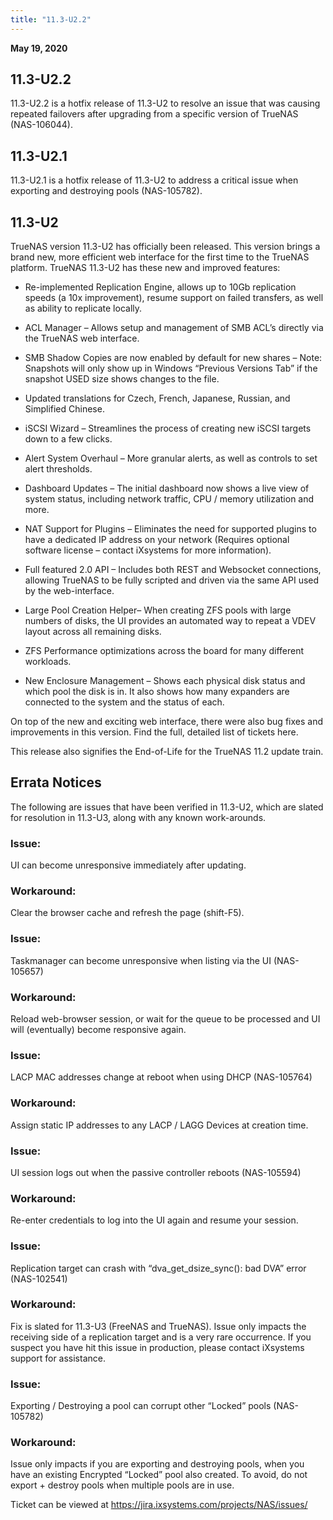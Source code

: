 ```yaml
---
title: "11.3-U2.2"
---
```


**May 19, 2020**

## 11.3-U2.2

11.3-U2.2 is a hotfix release of 11.3-U2 to resolve an issue that was causing repeated failovers after upgrading from a specific version of TrueNAS (NAS-106044).

## 11.3-U2.1

11.3-U2.1 is a hotfix release of 11.3-U2 to address a critical issue when exporting and destroying pools (NAS-105782).

## 11.3-U2

TrueNAS version 11.3-U2 has officially been released. This version brings a brand new, more efficient web interface for the first time to the TrueNAS platform. TrueNAS 11.3-U2 has these new and improved features:

+ Re-implemented Replication Engine, allows up to 10Gb replication speeds (a 10x improvement), resume support on failed transfers, as well as ability to replicate locally.

+ ACL Manager – Allows setup and management of SMB ACL’s directly via the TrueNAS web interface.

+ SMB Shadow Copies are now enabled by default for new shares – Note: Snapshots will only show up in Windows “Previous Versions Tab” if the snapshot USED size shows changes to the file.

+ Updated translations for Czech, French, Japanese, Russian, and Simplified Chinese.

+ iSCSI Wizard – Streamlines the process of creating new iSCSI targets down to a few clicks.

+ Alert System Overhaul – More granular alerts, as well as controls to set alert thresholds.

+ Dashboard Updates – The initial dashboard now shows a live view of system status, including network traffic, CPU / memory utilization and more.

+ NAT Support for Plugins – Eliminates the need for supported plugins to have a dedicated IP address on your network (Requires optional software license – contact iXsystems for more information).

+ Full featured 2.0 API – Includes both REST and Websocket connections, allowing TrueNAS to be fully scripted and driven via the same API used by the web-interface.

+ Large Pool Creation Helper– When creating ZFS pools with large numbers of disks, the UI provides an automated way to repeat a VDEV layout across all remaining disks.

+ ZFS Performance optimizations across the board for many different workloads.

+ New Enclosure Management – Shows each physical disk status and which pool the disk is in. It also shows how many expanders are connected to the system and the status of each.

On top of the new and exciting web interface, there were also bug fixes and improvements in this version. Find the full, detailed list of tickets here.

This release also signifies the End-of-Life for the TrueNAS 11.2 update train.

## Errata Notices

The following are issues that have been verified in 11.3-U2, which are slated for resolution in 11.3-U3, along with any known work-arounds.

### Issue:

UI can become unresponsive immediately after updating.

### Workaround:

Clear the browser cache and refresh the page (shift-F5).

### Issue:

Taskmanager can become unresponsive when listing via the UI (NAS-105657)

### Workaround:

Reload web-browser session, or wait for the queue to be processed and UI will (eventually) become responsive again.

### Issue:

LACP MAC addresses change at reboot when using DHCP (NAS-105764)

### Workaround:

Assign static IP addresses to any LACP / LAGG Devices at creation time.

### Issue:

UI session logs out when the passive controller reboots (NAS-105594)

### Workaround:

Re-enter credentials to log into the UI again and resume your session.

### Issue:

Replication target can crash with “dva_get_dsize_sync(): bad DVA” error (NAS-102541)

### Workaround:

Fix is slated for 11.3-U3 (FreeNAS and TrueNAS). Issue only impacts the receiving side of a replication target and is a very rare occurrence. If you suspect you have hit this issue in production, please contact iXsystems support for assistance.

### Issue:

Exporting / Destroying a pool can corrupt other “Locked” pools (NAS-105782)

### Workaround:

Issue only impacts if you are exporting and destroying pools, when you have an existing Encrypted “Locked” pool also created. To avoid, do not export + destroy pools when multiple pools are in use.

Ticket can be viewed at https://jira.ixsystems.com/projects/NAS/issues/
